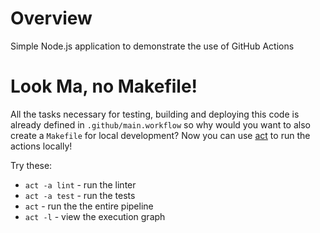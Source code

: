 # Overview
Simple Node.js application to demonstrate the use of GitHub Actions

# Look Ma, no Makefile!
All the tasks necessary for testing, building and deploying this code is already defined in `.github/main.workflow` so why would you want to also create a `Makefile` for local development?  Now you can use [act](https://github.com/nektos/act) to run the actions locally!

Try these:

* `act -a lint` - run the linter
* `act -a test` - run the tests
* `act` - run the the entire pipeline
* `act -l` - view the execution graph


